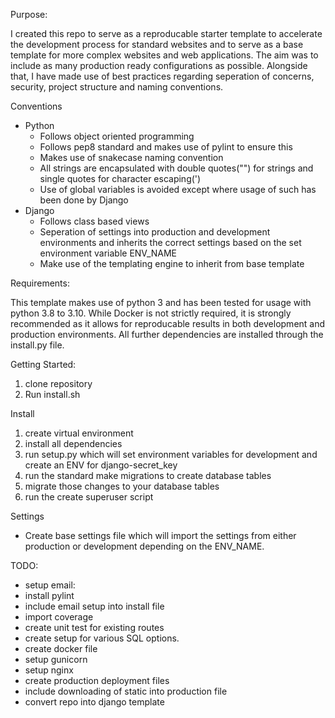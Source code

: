 Purpose:

I created this repo to serve as a reproducable starter template to accelerate the development process for standard
websites and to serve as a base template for more complex websites and web applications. The aim was to include as many
production ready configurations as possible. Alongside that, I have made use of best practices regarding seperation of
concerns, security, project structure and naming conventions.

Conventions

- Python
    - Follows object oriented programming
    - Follows pep8 standard and makes use of pylint to ensure this
    - Makes use of snakecase naming convention
    - All strings are encapsulated with double quotes("") for strings and single quotes for character escaping(')
    - Use of global variables is avoided except where usage of such has been done by Django
- Django
  - Follows class based views
  - Seperation of settings into production and development environments and inherits the correct settings based on the set environment variable ENV_NAME
  - Make use of the templating engine to inherit from base template


Requirements:

This template makes use of python 3 and has been tested for usage with python 3.8 to 3.10. While Docker is not strictly
required, it is strongly recommended as it allows for reproducable results in both development and production
environments. All further dependencies are installed through the install.py file.

Getting Started:

1) clone repository
2) Run install.sh

Install

1) create virtual environment
2) install all dependencies
3) run setup.py which will set environment variables for development and create an ENV for django-secret_key
4) run the standard make migrations to create database tables
5) migrate those changes to your database tables
6) run the create superuser script

Settings

- Create base settings file which will import the settings from either production or development depending on the
  ENV_NAME.

TODO:

- setup email:
- install pylint
- include email setup into install file
- import coverage
- create unit test for existing routes
- create setup for various SQL options.
- create docker file
- setup gunicorn
- setup nginx
- create production deployment files
- include downloading of static into production file
- convert repo into django template